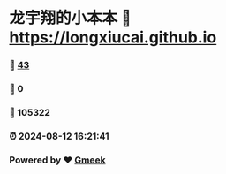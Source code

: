 # 龙宇翔的小本本 :link: https://longxiucai.github.io 
### :page_facing_up: [43](https://longxiucai.github.io/tag.html) 
### :speech_balloon: 0 
### :hibiscus: 105322 
### :alarm_clock: 2024-08-12 16:21:41 
### Powered by :heart: [Gmeek](https://github.com/Meekdai/Gmeek)
